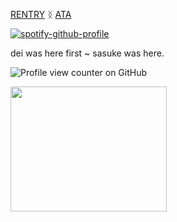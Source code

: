 


[RENTRY](https://rentry.co/obitouchiha) ᛝ [ATA](https://obito.atabook.org/)

[![spotify-github-profile](https://spotify-github-profile.kittinanx.com/api/view?uid=zf0mjb7tyswbodc2dxxjnbuol&cover_image=true&theme=novatorem&show_offline=false&background_color=121212&interchange=false&bar_color=53b14f&bar_color_cover=false)](https://github.com/kittinan/spotify-github-profile)




dei was here first ~ sasuke was here.

![Profile view counter on GitHub](https://komarev.com/ghpvc/?username=obito-uchiiha&color=grey&label=✦&style=plastic&base=4000)⠀

<img src="https://github.com/user-attachments/assets/f695e4b0-83a0-4d61-9b09-62d04e3298be" width="250" height="200">
